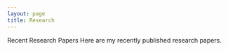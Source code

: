 ```yaml
---
layout: page
title: Research
---
```


Recent Research Papers
Here are my recently published research papers.